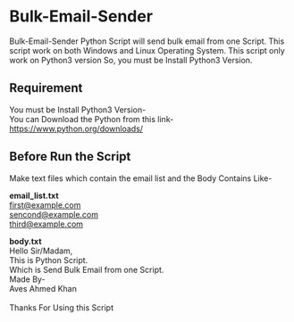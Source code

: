 # Bulk-Email-Sender
Bulk-Email-Sender Python Script will send bulk email from one Script. This script work on both Windows and Linux Operating System. This script only work on Python3 version So, you must be Install Python3 Version.

## Requirement
You must be Install Python3 Version-<br/>
You can Download the Python from this link-
https://www.python.org/downloads/

## Before Run the Script
Make text files which contain the email list and the Body Contains Like-

<b>email_list.txt</b><br/>
first@example.com<br/>
sencond@example.com<br/>
third@example.com<br/>

<b>body.txt</b><br/>
Hello Sir/Madam,<br/>
This is Python Script.<br/>
Which is Send Bulk Email from one Script.<br/>
Made By-<br/>
Aves Ahmed Khan<br/>
<br/>
Thanks For Using this Script<br/>
